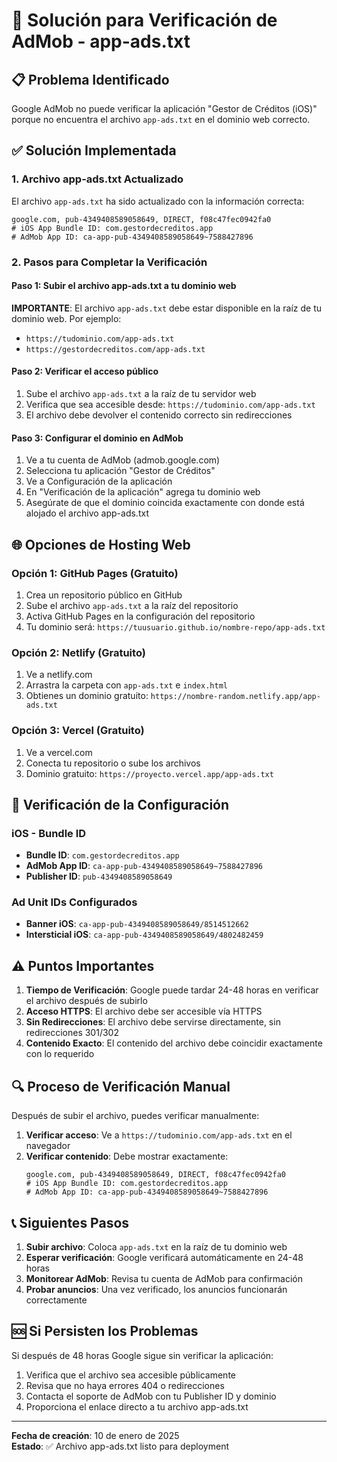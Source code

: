 # 🔧 Solución para Verificación de AdMob - app-ads.txt

## 📋 Problema Identificado

Google AdMob no puede verificar la aplicación "Gestor de Créditos (iOS)" porque no encuentra el archivo `app-ads.txt` en el dominio web correcto.

## ✅ Solución Implementada

### 1. Archivo app-ads.txt Actualizado

El archivo `app-ads.txt` ha sido actualizado con la información correcta:

```
google.com, pub-4349408589058649, DIRECT, f08c47fec0942fa0
# iOS App Bundle ID: com.gestordecreditos.app
# AdMob App ID: ca-app-pub-4349408589058649~7588427896
```

### 2. Pasos para Completar la Verificación

#### Paso 1: Subir el archivo app-ads.txt a tu dominio web

**IMPORTANTE**: El archivo `app-ads.txt` debe estar disponible en la raíz de tu dominio web. Por ejemplo:
- `https://tudominio.com/app-ads.txt`
- `https://gestordecreditos.com/app-ads.txt`

#### Paso 2: Verificar el acceso público

1. Sube el archivo `app-ads.txt` a la raíz de tu servidor web
2. Verifica que sea accesible desde: `https://tudominio.com/app-ads.txt`
3. El archivo debe devolver el contenido correcto sin redirecciones

#### Paso 3: Configurar el dominio en AdMob

1. Ve a tu cuenta de AdMob (admob.google.com)
2. Selecciona tu aplicación "Gestor de Créditos"
3. Ve a Configuración de la aplicación
4. En "Verificación de la aplicación" agrega tu dominio web
5. Asegúrate de que el dominio coincida exactamente con donde está alojado el archivo app-ads.txt

## 🌐 Opciones de Hosting Web

### Opción 1: GitHub Pages (Gratuito)
1. Crea un repositorio público en GitHub
2. Sube el archivo `app-ads.txt` a la raíz del repositorio
3. Activa GitHub Pages en la configuración del repositorio
4. Tu dominio será: `https://tuusuario.github.io/nombre-repo/app-ads.txt`

### Opción 2: Netlify (Gratuito)
1. Ve a netlify.com
2. Arrastra la carpeta con `app-ads.txt` e `index.html`
3. Obtienes un dominio gratuito: `https://nombre-random.netlify.app/app-ads.txt`

### Opción 3: Vercel (Gratuito)
1. Ve a vercel.com
2. Conecta tu repositorio o sube los archivos
3. Dominio gratuito: `https://proyecto.vercel.app/app-ads.txt`

## 📱 Verificación de la Configuración

### iOS - Bundle ID
- **Bundle ID**: `com.gestordecreditos.app`
- **AdMob App ID**: `ca-app-pub-4349408589058649~7588427896`
- **Publisher ID**: `pub-4349408589058649`

### Ad Unit IDs Configurados
- **Banner iOS**: `ca-app-pub-4349408589058649/8514512662`
- **Intersticial iOS**: `ca-app-pub-4349408589058649/4802482459`

## ⚠️ Puntos Importantes

1. **Tiempo de Verificación**: Google puede tardar 24-48 horas en verificar el archivo después de subirlo
2. **Acceso HTTPS**: El archivo debe ser accesible vía HTTPS
3. **Sin Redirecciones**: El archivo debe servirse directamente, sin redirecciones 301/302
4. **Contenido Exacto**: El contenido del archivo debe coincidir exactamente con lo requerido

## 🔍 Proceso de Verificación Manual

Después de subir el archivo, puedes verificar manualmente:

1. **Verificar acceso**: Ve a `https://tudominio.com/app-ads.txt` en el navegador
2. **Verificar contenido**: Debe mostrar exactamente:
   ```
   google.com, pub-4349408589058649, DIRECT, f08c47fec0942fa0
   # iOS App Bundle ID: com.gestordecreditos.app
   # AdMob App ID: ca-app-pub-4349408589058649~7588427896
   ```

## 📞 Siguientes Pasos

1. **Subir archivo**: Coloca `app-ads.txt` en la raíz de tu dominio web
2. **Esperar verificación**: Google verificará automáticamente en 24-48 horas
3. **Monitorear AdMob**: Revisa tu cuenta de AdMob para confirmación
4. **Probar anuncios**: Una vez verificado, los anuncios funcionarán correctamente

## 🆘 Si Persisten los Problemas

Si después de 48 horas Google sigue sin verificar la aplicación:

1. Verifica que el archivo sea accesible públicamente
2. Revisa que no haya errores 404 o redirecciones
3. Contacta el soporte de AdMob con tu Publisher ID y dominio
4. Proporciona el enlace directo a tu archivo app-ads.txt

---

**Fecha de creación**: 10 de enero de 2025  
**Estado**: ✅ Archivo app-ads.txt listo para deployment

